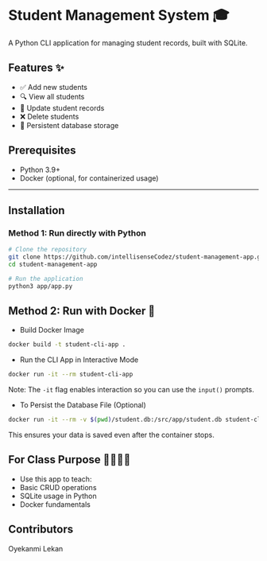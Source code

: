 # Student Management System 🎓

A Python CLI application for managing student records, built with SQLite.

## Features ✨
- ✅ Add new students  
- 🔍 View all students  
- 📝 Update student records  
- ❌ Delete students  
- 💾 Persistent database storage  

## Prerequisites
- Python 3.9+  
- Docker (optional, for containerized usage)

---

## Installation

### Method 1: Run directly with Python

```bash
# Clone the repository
git clone https://github.com/intellisenseCodez/student-management-app.git
cd student-management-app

# Run the application
python3 app/app.py
```

## Method 2: Run with Docker 🐳
- Build Docker Image

```bash
docker build -t student-cli-app .
```

- Run the CLI App in Interactive Mode
```bash
docker run -it --rm student-cli-app
```

Note: The `-it` flag enables interaction so you can use the `input()` prompts.

- To Persist the Database File (Optional)
```bash
docker run -it --rm -v $(pwd)/student.db:/src/app/student.db student-cli-app
```

This ensures your data is saved even after the container stops.


## For Class Purpose 👩‍🎓👨‍🎓
- Use this app to teach:
- Basic CRUD operations
- SQLite usage in Python
- Docker fundamentals

## Contributors
Oyekanmi Lekan

